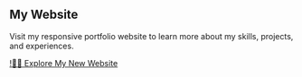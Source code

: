 ## My Website

Visit my responsive portfolio website to learn more about my skills, projects, and experiences.

[!👨‍💻 Explore My New Website](https://plogicador.github.io/techfolio/)
